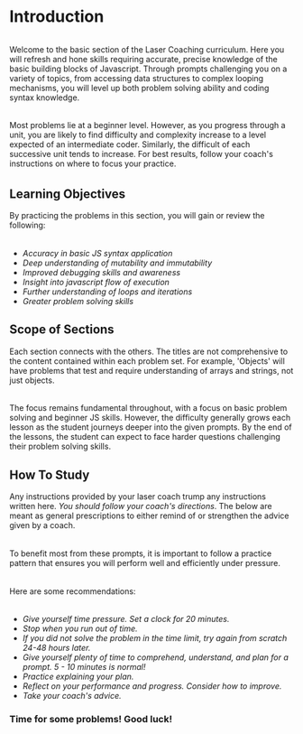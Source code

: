 # Introduction
######
Welcome to the basic section of the Laser Coaching curriculum. Here you will refresh and hone skills requiring accurate, precise knowledge of the basic building blocks of Javascript. Through prompts challenging you on a variety of topics, from accessing data structures to complex looping mechanisms, you will level up both problem solving ability and coding syntax knowledge. 
######
Most problems lie at a beginner level. However, as you progress through a unit, you are likely to find difficulty and complexity increase to a level expected of an intermediate coder. Similarly, the difficult of each successive unit tends to increase.
For best results, follow your coach's instructions on where to focus your practice. 
######


## Learning Objectives

By practicing the problems in this section, you will gain or review the following:
######
* *Accuracy in basic JS syntax application*
* *Deep understanding of mutability and immutability*
* *Improved debugging skills and awareness*
* *Insight into javascript flow of execution*
* *Further understanding of loops and iterations*
* *Greater problem solving skills*


## Scope of Sections

Each section connects with the others. The titles are not comprehensive to the content contained within each problem set. For example, 'Objects' will have problems that test and require understanding of arrays and strings, not just objects. 
######
The focus remains fundamental throughout, with a focus on basic problem solving and beginner JS skills. However, the difficulty generally grows each lesson as the student journeys deeper into the given prompts. By the end of the lessons, the student can expect to face harder questions challenging their problem solving skills.

## How To Study

Any instructions provided by your laser coach trump any instructions written here. *You should follow your coach's directions*. The below are meant as general prescriptions to either remind of or strengthen the advice given by a coach.
######
To benefit most from these prompts, it is important to follow a practice pattern that ensures you will perform well and efficiently under pressure.
######
Here are some recommendations:
######
* *Give yourself time pressure. Set a clock for 20 minutes.*
* *Stop when you run out of time.*
* *If you did not solve the problem in the time limit, try again from scratch 24-48 hours later.*
* *Give yourself plenty of time to comprehend, understand, and plan for a prompt. 5 - 10 minutes is normal!*
* *Practice explaining your plan.*
* *Reflect on your performance and progress. Consider how to improve.*
* *Take your coach's advice.*


### Time for some problems! Good luck!
